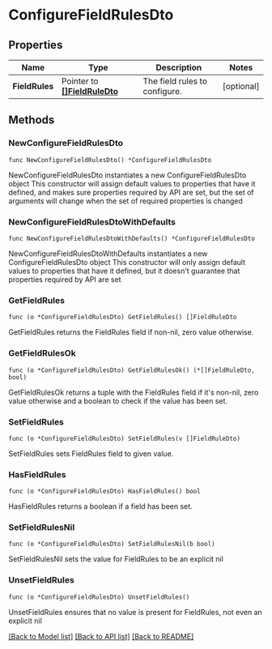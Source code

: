 # ConfigureFieldRulesDto

## Properties

Name | Type | Description | Notes
------------ | ------------- | ------------- | -------------
**FieldRules** | Pointer to [**[]FieldRuleDto**](FieldRuleDto.md) | The field rules to configure. | [optional] 

## Methods

### NewConfigureFieldRulesDto

`func NewConfigureFieldRulesDto() *ConfigureFieldRulesDto`

NewConfigureFieldRulesDto instantiates a new ConfigureFieldRulesDto object
This constructor will assign default values to properties that have it defined,
and makes sure properties required by API are set, but the set of arguments
will change when the set of required properties is changed

### NewConfigureFieldRulesDtoWithDefaults

`func NewConfigureFieldRulesDtoWithDefaults() *ConfigureFieldRulesDto`

NewConfigureFieldRulesDtoWithDefaults instantiates a new ConfigureFieldRulesDto object
This constructor will only assign default values to properties that have it defined,
but it doesn't guarantee that properties required by API are set

### GetFieldRules

`func (o *ConfigureFieldRulesDto) GetFieldRules() []FieldRuleDto`

GetFieldRules returns the FieldRules field if non-nil, zero value otherwise.

### GetFieldRulesOk

`func (o *ConfigureFieldRulesDto) GetFieldRulesOk() (*[]FieldRuleDto, bool)`

GetFieldRulesOk returns a tuple with the FieldRules field if it's non-nil, zero value otherwise
and a boolean to check if the value has been set.

### SetFieldRules

`func (o *ConfigureFieldRulesDto) SetFieldRules(v []FieldRuleDto)`

SetFieldRules sets FieldRules field to given value.

### HasFieldRules

`func (o *ConfigureFieldRulesDto) HasFieldRules() bool`

HasFieldRules returns a boolean if a field has been set.

### SetFieldRulesNil

`func (o *ConfigureFieldRulesDto) SetFieldRulesNil(b bool)`

 SetFieldRulesNil sets the value for FieldRules to be an explicit nil

### UnsetFieldRules
`func (o *ConfigureFieldRulesDto) UnsetFieldRules()`

UnsetFieldRules ensures that no value is present for FieldRules, not even an explicit nil

[[Back to Model list]](../README.md#documentation-for-models) [[Back to API list]](../README.md#documentation-for-api-endpoints) [[Back to README]](../README.md)


